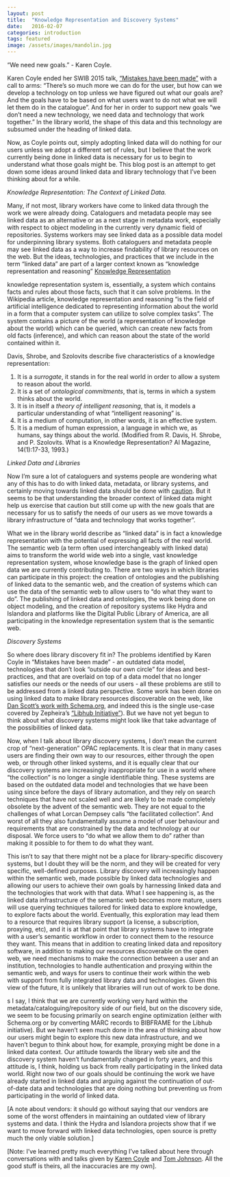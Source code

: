 ```yaml
---
layout: post
title:  "Knowledge Representation and Discovery Systems"
date:   2016-02-07
categories: introduction
tags: featured
image: /assets/images/mandolin.jpg
---
```


“We need new goals.” - Karen Coyle.

Karen Coyle ended her SWIB 2015 talk, [“Mistakes have been made”](https://www.youtube.com/watch?v=d0CMuxZsAIY) with a call to arms: “There’s so much more we can do for the user, but how can we develop a technology on top unless we have figured out what our goals are? And the goals have to be based on what users want to do not what we will let them do in the catalogue”. And for her in order to support new goals “we don’t need a new technology, we need data and technology that work together.” In the library world, the shape of this data and this technology are subsumed under the heading of linked data.
  
Now, as Coyle points out, simply adopting linked data will do nothing for our users unless we adopt a different set of rules, but I believe that the work currently being done in linked data is necessary for us to begin to understand what those goals might be. This blog post is an attempt to get down some ideas around linked data and library technology that I’ve been thinking about for a while. 

*Knowledge Representation: The Context of Linked Data.*

Many, if not most, library workers have come to linked data through the work we were already doing. Cataloguers and metadata people may see linked data as an alternative or as a next stage in metadata work, especially with respect to object modeling in the currently very dynamic field of repositories. Systems workers may see linked data as a possible data model for underpinning library systems. Both cataloguers and metadata people may see linked data as a way to increase findability of library resources on the web. But the ideas, technologies, and practices that we include in the term “linked data” are part of a larger context known as “knowledge representation and reasoning” [Knowledge Representation](https://en.wikipedia.org/wiki/Knowledge_representation_and_reasoning) 

 knowledge representation system is, essentially, a system which contains facts and rules about those facts, such that it can solve problems. In the Wikipedia article, knowledge representation and reasoning “is the field of artificial intelligence dedicated to representing information about the world in a form that a computer system can utilize to solve complex tasks”. The system contains a picture of the world (a representation of knowledge about the world) which can be queried, which can create new facts from old facts (inference), and which can reason about the state of the world contained within it. 

Davis, Shrobe, and Szolovits describe five characteristics of a knowledge representation:

1. It is a *surrogate*, it stands in for the real world in order to allow a system to reason about the world.
2. It is a set of *ontological commitments*, that is, terms in which a system thinks about the world.
3. It is in itself a *theory of intelligent reasoning*, that is, it models a particular understanding of what “intelligent reasoning” is.
4. It is a medium of computation, in other words, it is an effective system.
5. It is a medium of human expression, a language in which we, as humans, say things about the world. (Modified from R. Davis, H. Shrobe, and P. Szolovits. What is a Knowledge Representation? AI Magazine, 14(1):17-33, 1993.)

*Linked Data and Libraries*

Now I’m sure a lot of cataloguers and systems people are wondering what any of this has to do with linked data, metadata, or library systems, and certainly moving towards linked data should be done with [caution](https://bibwild.wordpress.com/2015/11/23/linked-data-caution/).  But it seems to be that understanding the broader context of linked data might help us exercise that caution but still come up with the new goals that are necessary for us to satisfy the needs of our users as we move towards a library infrastructure of “data and technology that works together”. 

What we in the library world describe as “linked data” is in fact a knowledge representation with the potential of expressing all facts of the real world. The semantic web (a term often used interchangeably with linked data) aims to transform the world wide web into a single, vast knowledge representation system, whose knowledge base is the graph of linked open data we are currently contributing to. There are two ways in which libraries can participate in this project: the creation of ontologies and the publishing of linked data to the semantic web, and the creation of systems which can use the data of the semantic web to allow users to “do what they want to do”. The publishing of linked data and ontologies, the work being done on object modeling, and the creation of repository systems like Hydra and Islandora and platforms like the Digital Public Library of America, are all participating in the knowledge representation system that is the semantic web.

*Discovery Systems*

So where does library discovery fit in? The problems identified by Karen Coyle in “Mistakes have been made” - an outdated data model, technologies that don’t look “outside our own circle” for ideas and best-practices, and that are overlaid on top of a data model that no longer satisfies our needs or the needs of our users - all these problems are still to be addressed from a linked data perspective. Some work has been done on using linked data to make library resources discoverable on the web, like [Dan Scott’s work with Schema.org](http://code4lib.org/conference/2014/scott), and indeed this is the single use-case covered by Zepheira’s [“Libhub Initiative”](http://www.libhub.org/faq/)). But we have not yet begun to think about what discovery systems might look like that take advantage of the possibilities of linked data. 

Now, when I talk about library discovery systems, I don’t mean the current crop of “next-generation” OPAC replacements. It is clear that in many cases users are finding their own way to our resources, either through the open web, or through other linked systems, and it is equally clear that our discovery systems are increasingly inappropriate for use in a world where “the collection” is no longer a single identifiable thing. These systems are based on the outdated data model and technologies that we have been using since before the days of library automation, and they rely on search techniques that have not scaled well and are likely to be made completely obsolete by the advent of the semantic web. They are not equal to the challenges of what Lorcan Dempsey calls “the facilitated collection”. And worst of all they also fundamentally assume a model of user behaviour and requirements that are constrained by the data and technology at our disposal. We force users to “do what we allow them to do” rather than making it possible to for them to do what they want. 

This isn’t to say that there might not be a place for library-specific discovery systems, but I doubt they will be the norm, and they will be created for very specific, well-defined purposes. Library discovery will increasingly happen within the semantic web, made possible by linked data technologies and allowing our users to achieve their own goals by harnessing linked data and the technologies that work with that data. What I see happening is, as the linked data infrastructure of the semantic web becomes more mature, users will use querying techniques tailored for linked data to explore knowledge, to explore facts about the world. Eventually, this exploration may lead them to a resource that requires library support (a license, a subscription, proxying, etc), and it is at that point that library systems have to integrate with a user’s semantic workflow in order to connect them to the resource they want. This means that in addition to creating linked data and repository software, in addition to making our resources discoverable on the open web, we need mechanisms to make the connection between a user and an institution, technologies to handle authentication and proxying within the semantic web, and ways for users to continue their work within the web with support from fully integrated library data and technologies. Given this view of the future, it is unlikely that libraries will run out of work to be done.

s I say, I think that we are currently working very hard within the metadata/cataloguing/repository side of our field, but on the discovery side, we seem to be focusing primarily on search engine optimization (either with Schema.org or by converting MARC records to BIBFRAME for the Libhub initiative). But we haven’t seen much done in the area of thinking about how our users might begin to explore this new data infrastructure, and we haven’t begun to think about how, for example, proxying might be done in a linked data context. Our attitude towards the library web site and the discovery system haven’t fundamentally changed in forty years, and this attitude is, I think, holding us back from really participating in the linked data world. Right now two of our goals should be continuing the work we have already started in linked data and arguing against the continuation of out-of-date data and technologies that are doing nothing but preventing us from participating in the world of linked data. 

[A note about vendors: it should go without saying that our vendors are some of the worst offenders in maintaining an outdated view of library systems and data. I think the Hydra and Islandora projects show that if we want to move forward with linked data technologies, open source is pretty much the only viable solution.]

[Note: I’ve learned pretty much everything I’ve talked about here through conversations with and talks given by [Karen Coyle](https://twitter.com/karencoyle) and [Tom Johnson](https://twitter.com/no_reply). All the good stuff is theirs, all the inaccuracies are my own].

